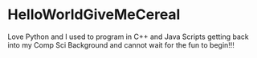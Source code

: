 # HelloWorldGiveMeCereal
Love Python and I used to program in C++ and Java Scripts getting back into my Comp Sci Background and cannot wait for the fun to begin!!!
